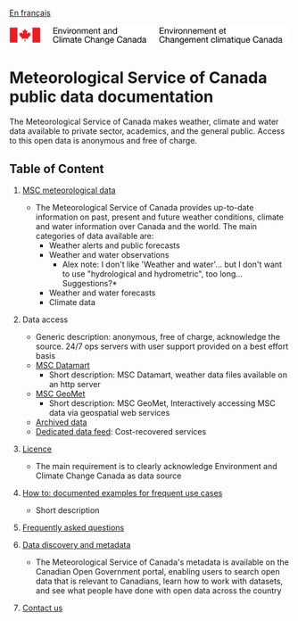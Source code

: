 [En français](readme_fr.md)

![ECCC logo](img_eccc-logo.png)

# Meteorological Service of Canada public data documentation

The Meteorological Service of Canada makes weather, climate and water data
available to private sector, academics, and the general public. Access to this open data is anonymous and free of charge. 


## Table of Content

1. [MSC meteorological data](msc-data/readme_en.md)
    * The Meteorological Service of Canada provides up-to-date information on past, present and future weather conditions, climate and water information over Canada and the world. The main categories of data available are:
      * Weather alerts and public forecasts
      * Weather and water observations 
        * Alex note: I don't like 'Weather and water'... but I don't want to use "hydrological and hydrometric", too long... Suggestions?*
      * Weather and water forecasts
      * Climate data   

2. Data access
    * Generic description: anonymous, free of charge, acknowledge the source. 24/7 ops servers with user support provided on a best effort basis
    * [MSC Datamart](msc-datamart/readme_en.md)
        * Short description: MSC Datamart, weather data files available on an http server
    * [MSC GeoMet](msc-geomet/readme_en.md)
        * Short description: MSC GeoMet, Interactively accessing MSC data via geospatial web services
    * [Archived data](TBD.md)
    * [Dedicated data feed](TBD.md): Cost-recovered services

3. [Licence](licence/readme_en.md)
    * The main requirement is to clearly acknowledge Environment and Climate Change Canada as data source

4. [How to: documented examples for frequent use cases](how-to/readme_en.md)
    * Short description

5. [Frequently asked questions](faq/readme_en.md)

6. [Data discovery and metadata](https://open.canada.ca/en/open-data)
    * The Meteorological Service of Canada's metadata is available on the Canadian Open Government portal, enabling users to search open data that is relevant to Canadians, learn how to work with datasets, and see what people have done with open data across the country

7. [Contact us](http://weather.gc.ca/mainmenu/contact_us_e.html)

